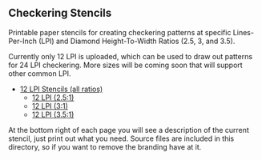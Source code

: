 ## Checkering Stencils
Printable paper stencils for creating checkering patterns at specific Lines-Per-Inch (LPI) and Diamond Height-To-Width Ratios (2.5, 3, and 3.5).

Currently only 12 LPI is uploaded, which can be used to draw out patterns for 24 LPI checkering. More sizes will be coming soon that will support other common LPI.

* [12 LPI Stencils (all ratios)](https://github.com/ZebGunmaking/tools/blob/main/Stencils/Checkering/12-LPI-Combined.pdf)
  * [12 LPI (2.5:1)](https://github.com/ZebGunmaking/tools/raw/main/Stencils/Checkering/12x25.pdf)
  * [12 LPI (3:1)](https://github.com/ZebGunmaking/tools/raw/main/Stencils/Checkering/12x3.pdf)
  * [12 LPI (3.5:1)](https://github.com/ZebGunmaking/tools/raw/main/Stencils/Checkering/12x35.pdf)

At the bottom right of each page you will see a description of the current stencil, just print out what you need. Source files are included in this directory, so if you want to remove the branding have at it.
